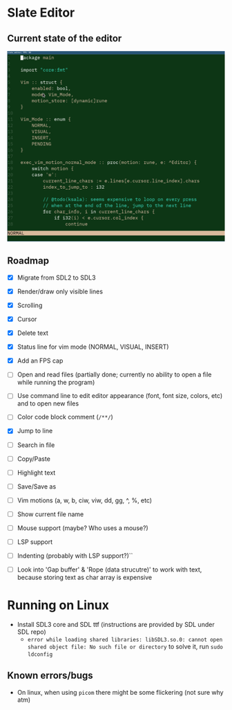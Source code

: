 # Slate Editor
## Current state of the editor
![Demo](./assets/demo-2.gif)

## Roadmap
- [x] Migrate from SDL2 to SDL3
- [x] Render/draw only visible lines
- [x] Scrolling
- [x] Cursor
- [x] Delete text
- [x] Status line for vim mode (NORMAL, VISUAL, INSERT)
- [x] Add an FPS cap
- [ ] Open and read files (partially done; currently no ability to open a file while running the program)
- [ ] Use command line to edit editor appearance (font, font size, colors, etc) and to open new files
- [ ] Color code block comment (`/**/`)
- [x] Jump to line
- [ ] Search in file
- [ ] Copy/Paste
- [ ] Highlight text
- [ ] Save/Save as
- [ ] Vim motions (a, w, b, ciw, viw, dd, gg, ^, %, etc)
- [ ] Show current file name
- [ ] Mouse support (maybe? Who uses a mouse?)
- [ ] LSP support
- [ ] Indenting (probably with LSP support?)``
- [ ] Look into 'Gap buffer' & 'Rope (data strucutre)' to work with text, because storing text as char array is expensive


# Running on Linux
- Install SDL3 core and SDL ttf (instructions are provided by SDL under SDL repo)
    - `error while loading shared libraries: libSDL3.so.0: cannot open shared object file: No such file or directory`
       to solve it, run `sudo ldconfig`

## Known errors/bugs
- On linux, when using `picom` there might be some flickering (not sure why atm)
